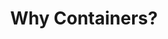 ---
id: "why-containers"
title: "1. Why Containers?"
description: "This section provides an introduction to containers, their architecture, and how they are used in modern software development."
weight: 1
banner: "images/image-1.png"
tags: [containers]
categories: [intermediate]
level: [introductory]
---
